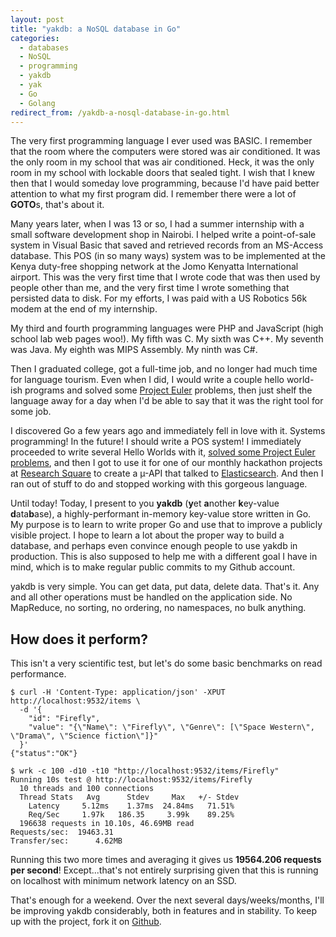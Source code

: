```yaml
---
layout: post
title: "yakdb: a NoSQL database in Go"
categories:
  - databases
  - NoSQL
  - programming
  - yakdb
  - yak
  - Go
  - Golang
redirect_from: /yakdb-a-nosql-database-in-go.html
---
```


The very first programming language I ever used was BASIC. I remember that the room where the computers were stored was air conditioned. It was the only room in my school that was air conditioned. Heck, it was the only room in my school with lockable doors that sealed tight. I wish that I knew then that I would someday love programming, because I'd have paid better attention to what my first program did. I remember there were a lot of **GOTO**s, that's about it.

Many years later, when I was 13 or so, I had a summer internship with a small software development shop in Nairobi. I helped write a point-of-sale system in Visual Basic that saved and retrieved records from an MS-Access database. This POS (in so many ways) system was to be implemented at the Kenya duty-free shopping network at the Jomo Kenyatta International airport. This was the very first time that I wrote code that was then used by people other than me, and the very first time I wrote something that persisted data to disk. For my efforts, I was paid with a US Robotics 56k modem at the end of my internship.

My third and fourth programming languages were PHP and JavaScript (high school lab web pages woo!). My fifth was C. My sixth was C++. My seventh was Java. My eighth was MIPS Assembly. My ninth was C#.

Then I graduated college, got a full-time job, and no longer had much time for language tourism. Even when I did, I would write a couple hello world-ish programs and solved some [Project Euler][1] problems, then just shelf the language away for a day when I'd be able to say that it was the right tool for some job.

I discovered Go a few years ago and immediately fell in love with it. Systems programming! In the future! I should write a POS system! I immediately proceeded to write several Hello Worlds with it, [solved some Project Euler problems][2], and then I got to use it for one of our monthly hackathon projects at [Research Square][3] to create a µ-API that talked to [Elasticsearch][4]. And then I ran out of stuff to do and stopped working with this gorgeous language.

Until today! Today, I present to you **yakdb** (**y**et **a**nother **k**ey-value **d**ata**b**ase), a highly-performant in-memory key-value store written in Go. My purpose is to learn to write proper Go and use that to improve a publicly visible project. I hope to learn a lot about the proper way to build a database, and perhaps even convince enough people to use yakdb in production. This is also supposed to help me with a different goal I have in mind, which is to make regular public commits to my Github account.

yakdb is very simple. You can get data, put data, delete data. That's it. Any and all other operations must be handled on the application side. No MapReduce, no sorting, no ordering, no namespaces, no bulk anything.

## How does it perform?
This isn't a very scientific test, but let's do some basic benchmarks on read performance.

    $ curl -H 'Content-Type: application/json' -XPUT http://localhost:9532/items \
      -d '{
        "id": "Firefly",
        "value": "{\"Name\": \"Firefly\", \"Genre\": [\"Space Western\", \"Drama\", \"Science fiction\"]}"
      }'
    {"status":"OK"}

    $ wrk -c 100 -d10 -t10 "http://localhost:9532/items/Firefly"
    Running 10s test @ http://localhost:9532/items/Firefly
      10 threads and 100 connections
      Thread Stats   Avg      Stdev     Max   +/- Stdev
        Latency     5.12ms    1.37ms  24.84ms   71.51%
        Req/Sec     1.97k   186.35     3.99k    89.25%
      196638 requests in 10.10s, 46.69MB read
    Requests/sec:  19463.31
    Transfer/sec:      4.62MB

Running this two more times and averaging it gives us **19564.206 requests per second**! Except...that's not entirely surprising given that this is running on localhost with minimum network latency on an SSD.

That's enough for a weekend. Over the next several days/weeks/months, I'll be improving yakdb considerably, both in features and in stability. To keep up with the project, fork it on [Github][6].

[1]: https://projecteuler.net/
[2]: https://github.com/needcaffeine/project-euler
[3]: https://www.researchsquare.com
[4]: https://www.elastic.co/products/elasticsearch
[5]: http://redis.io/
[6]: https://github.com/needcaffeine/yakdb
